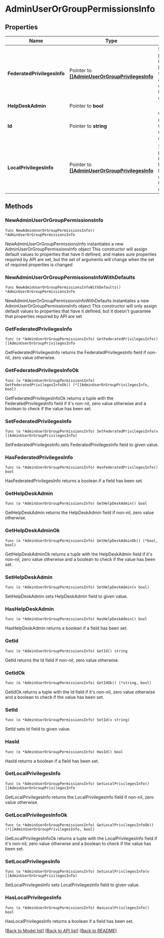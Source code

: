 # AdminUserOrGroupPermissionsInfo

## Properties

Name | Type | Description | Notes
------------ | ------------- | ------------- | -------------
**FederatedPrivilegesInfo** | Pointer to [**[]AdminUserOrGroupPrivilegesInfo**](AdminUserOrGroupPrivilegesInfo.md) | Set of privileges information based on federated access groups for this user or group. | [optional] 
**HelpDeskAdmin** | Pointer to **bool** |  | [optional] 
**Id** | Pointer to **string** | Unique SID representing the admin user or group. | [optional] 
**LocalPrivilegesInfo** | Pointer to [**[]AdminUserOrGroupPrivilegesInfo**](AdminUserOrGroupPrivilegesInfo.md) | Set of privileges information based on local access groups for this user or group. | [optional] 

## Methods

### NewAdminUserOrGroupPermissionsInfo

`func NewAdminUserOrGroupPermissionsInfo() *AdminUserOrGroupPermissionsInfo`

NewAdminUserOrGroupPermissionsInfo instantiates a new AdminUserOrGroupPermissionsInfo object
This constructor will assign default values to properties that have it defined,
and makes sure properties required by API are set, but the set of arguments
will change when the set of required properties is changed

### NewAdminUserOrGroupPermissionsInfoWithDefaults

`func NewAdminUserOrGroupPermissionsInfoWithDefaults() *AdminUserOrGroupPermissionsInfo`

NewAdminUserOrGroupPermissionsInfoWithDefaults instantiates a new AdminUserOrGroupPermissionsInfo object
This constructor will only assign default values to properties that have it defined,
but it doesn't guarantee that properties required by API are set

### GetFederatedPrivilegesInfo

`func (o *AdminUserOrGroupPermissionsInfo) GetFederatedPrivilegesInfo() []AdminUserOrGroupPrivilegesInfo`

GetFederatedPrivilegesInfo returns the FederatedPrivilegesInfo field if non-nil, zero value otherwise.

### GetFederatedPrivilegesInfoOk

`func (o *AdminUserOrGroupPermissionsInfo) GetFederatedPrivilegesInfoOk() (*[]AdminUserOrGroupPrivilegesInfo, bool)`

GetFederatedPrivilegesInfoOk returns a tuple with the FederatedPrivilegesInfo field if it's non-nil, zero value otherwise
and a boolean to check if the value has been set.

### SetFederatedPrivilegesInfo

`func (o *AdminUserOrGroupPermissionsInfo) SetFederatedPrivilegesInfo(v []AdminUserOrGroupPrivilegesInfo)`

SetFederatedPrivilegesInfo sets FederatedPrivilegesInfo field to given value.

### HasFederatedPrivilegesInfo

`func (o *AdminUserOrGroupPermissionsInfo) HasFederatedPrivilegesInfo() bool`

HasFederatedPrivilegesInfo returns a boolean if a field has been set.

### GetHelpDeskAdmin

`func (o *AdminUserOrGroupPermissionsInfo) GetHelpDeskAdmin() bool`

GetHelpDeskAdmin returns the HelpDeskAdmin field if non-nil, zero value otherwise.

### GetHelpDeskAdminOk

`func (o *AdminUserOrGroupPermissionsInfo) GetHelpDeskAdminOk() (*bool, bool)`

GetHelpDeskAdminOk returns a tuple with the HelpDeskAdmin field if it's non-nil, zero value otherwise
and a boolean to check if the value has been set.

### SetHelpDeskAdmin

`func (o *AdminUserOrGroupPermissionsInfo) SetHelpDeskAdmin(v bool)`

SetHelpDeskAdmin sets HelpDeskAdmin field to given value.

### HasHelpDeskAdmin

`func (o *AdminUserOrGroupPermissionsInfo) HasHelpDeskAdmin() bool`

HasHelpDeskAdmin returns a boolean if a field has been set.

### GetId

`func (o *AdminUserOrGroupPermissionsInfo) GetId() string`

GetId returns the Id field if non-nil, zero value otherwise.

### GetIdOk

`func (o *AdminUserOrGroupPermissionsInfo) GetIdOk() (*string, bool)`

GetIdOk returns a tuple with the Id field if it's non-nil, zero value otherwise
and a boolean to check if the value has been set.

### SetId

`func (o *AdminUserOrGroupPermissionsInfo) SetId(v string)`

SetId sets Id field to given value.

### HasId

`func (o *AdminUserOrGroupPermissionsInfo) HasId() bool`

HasId returns a boolean if a field has been set.

### GetLocalPrivilegesInfo

`func (o *AdminUserOrGroupPermissionsInfo) GetLocalPrivilegesInfo() []AdminUserOrGroupPrivilegesInfo`

GetLocalPrivilegesInfo returns the LocalPrivilegesInfo field if non-nil, zero value otherwise.

### GetLocalPrivilegesInfoOk

`func (o *AdminUserOrGroupPermissionsInfo) GetLocalPrivilegesInfoOk() (*[]AdminUserOrGroupPrivilegesInfo, bool)`

GetLocalPrivilegesInfoOk returns a tuple with the LocalPrivilegesInfo field if it's non-nil, zero value otherwise
and a boolean to check if the value has been set.

### SetLocalPrivilegesInfo

`func (o *AdminUserOrGroupPermissionsInfo) SetLocalPrivilegesInfo(v []AdminUserOrGroupPrivilegesInfo)`

SetLocalPrivilegesInfo sets LocalPrivilegesInfo field to given value.

### HasLocalPrivilegesInfo

`func (o *AdminUserOrGroupPermissionsInfo) HasLocalPrivilegesInfo() bool`

HasLocalPrivilegesInfo returns a boolean if a field has been set.


[[Back to Model list]](../README.md#documentation-for-models) [[Back to API list]](../README.md#documentation-for-api-endpoints) [[Back to README]](../README.md)


